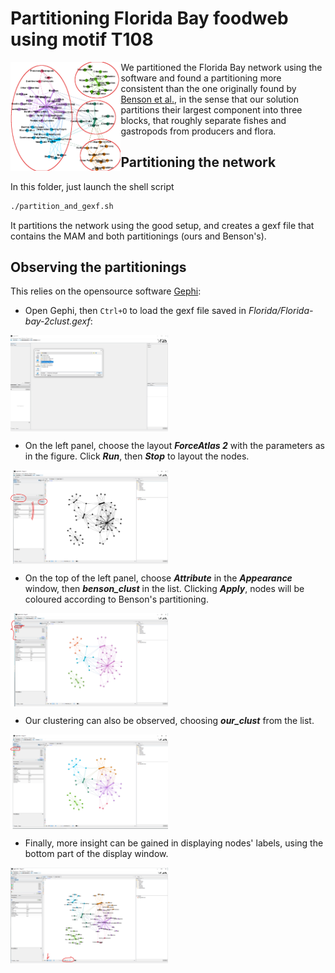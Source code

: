 # Partitioning Florida Bay foodweb using motif T108


<img align="left" src="https://github.com/luleg/luleg.github.io/blob/master/AuxiliaryDoc/floridaBenson.png" width="35%">

We partitioned the Florida Bay network using the software and found a partitioning more consistent than the one originally found by [Benson et al.](https://snap.stanford.edu/higher-order), in the sense that our solution partitions their largest component into three blocks, that roughly separate fishes and gastropods from producers and flora.

## Partitioning the network

In this folder, just launch the shell script
```bash
./partition_and_gexf.sh
```

It partitions the network using the good setup, and creates a gexf file that contains the MAM and both partitionings (ours and Benson's).

## Observing the partitionings

This relies on the opensource software [Gephi](https://gephi.org/):

* Open Gephi, then `Ctrl+O` to load the gexf file saved in *Florida/Florida-bay-2clust.gexf*:
<img align="center" src="https://github.com/luleg/luleg.github.io/blob/master/AuxiliaryDoc/openFile.png" width="50%">

* On the left panel, choose the layout ***ForceAtlas 2*** with the parameters as in the figure. Click ***Run***, then ***Stop*** to layout the nodes.

<img align="center" src="https://github.com/luleg/luleg.github.io/blob/master/AuxiliaryDoc/forceatlas.png" width="50%">

* On the top of the left panel, choose ***Attribute*** in the ***Appearance*** window, then ***benson_clust*** in the list. Clicking ***Apply***, nodes will be coloured according to Benson's partitioning.

<img align="center" src="https://github.com/luleg/luleg.github.io/blob/master/AuxiliaryDoc/appearanceBenson.png" width="50%">

* Our clustering can also be observed, choosing ***our_clust*** from the list.

<img align="center" src="https://github.com/luleg/luleg.github.io/blob/master/AuxiliaryDoc/appearnceUs.png" width="50%">

* Finally, more insight can be gained in displaying nodes' labels, using the bottom part of the display window.

<img align="center" src="https://github.com/luleg/luleg.github.io/blob/master/AuxiliaryDoc/Displaylabels.png" width="50%">
